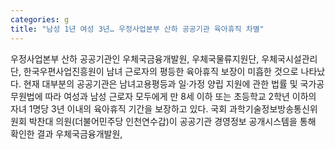 ```yaml
---
categories: g
title: "남성 1년 여성 3년… 우정사업본부 산하 공공기관 육아휴직 차별"
---
```

우정사업본부 산하 공공기관인 우체국금융개발원, 우체국물류지원단, 우체국시설관리단, 한국우편사업진흥원이 남녀 근로자의 평등한 육아휴직 보장이 미흡한 것으로 나타났다. 현재 대부분의 공공기관은 남녀고용평등과 일&middot;가정 양립 지원에 관한 법률 및 국가공무원법에 따라 여성과 남성 근로자 모두에게 만 8세 이하 또는 초등학교 2학년 이하의 자녀 1명당 3년 이내의 육아휴직 기간을 보장하고 있다. 국회 과학기술정보방송통신위원회 박찬대 의원(더불어민주당 인천연수갑)이 공공기관 경영정보 공개시스템을 통해 확인한 결과 우체국금융개발원,
